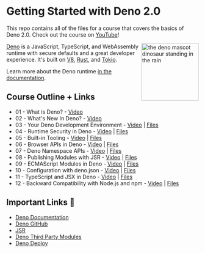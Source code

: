 # Getting Started with Deno 2.0

This repo contains all of the files for a course that covers the basics of Deno 2.0. Check out the course on [YouTube]()! 

<img align="right" src="https://deno.land/logo.svg" height="150px" alt="the deno mascot dinosaur standing in the rain">

[Deno](https://www.deno.com) is a JavaScript, TypeScript, and WebAssembly runtime with secure
defaults and a great developer experience. It's built on [V8](https://v8.dev/),
[Rust](https://www.rust-lang.org/), and [Tokio](https://tokio.rs/).

Learn more about the Deno runtime
[in the documentation](https://docs.deno.com/runtime/manual).

## Course Outline + Links

* 01 - What is Deno? - [Video]() 
* 02 - What's New In Deno? - [Video]() 
* 03 - Your Deno Development Environment - [Video]() | [Files]()
* 04 - Runtime Security in Deno - [Video]() | [Files]()
* 05 - Built-in Tooling - [Video]() | [Files]()
* 06 - Browser APIs in Deno - [Video]() | [Files]()
* 07 - Deno Namespace APIs - [Video]() | [Files]()
* 08 - Publishing Modules with JSR - [Video]() | [Files]()
* 09 - ECMAScript Modules in Deno - [Video]() | [Files]()
* 10 - Configuration with deno.json - [Video]() | [Files]()
* 11 - TypeScript and JSX in Deno - [Video]() | [Files]()
* 12 - Backward Compatibility with Node.js and npm - [Video]() | [Files]()

## Important Links 🔗

* [Deno Documentation](https://docs.deno.com/)
* [Deno GitHub](https://github.com/denoland/deno)
* [JSR](https://jsr.io/)
* [Deno Third Party Modules](https://deno.land/x)
* [Deno Deploy](https://docs.deno.com/deploy/manual)